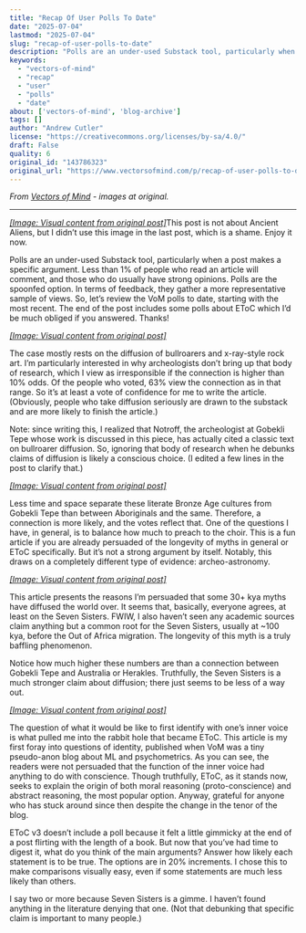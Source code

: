 ```yaml
---
title: "Recap Of User Polls To Date"
date: "2025-07-04"
lastmod: "2025-07-04"
slug: "recap-of-user-polls-to-date"
description: "Polls are an under-used Substack tool, particularly when a post makes a specific argument. Less than 1% of people who read an article will comment, and those who do usually have strong opinions. Polls..."
keywords:
  - "vectors-of-mind"
  - "recap"
  - "user"
  - "polls"
  - "date"
about: ['vectors-of-mind', 'blog-archive']
tags: []
author: "Andrew Cutler"
license: "https://creativecommons.org/licenses/by-sa/4.0/"
draft: False
quality: 6
original_id: "143786323"
original_url: "https://www.vectorsofmind.com/p/recap-of-user-polls-to-date"
---
```

*From [Vectors of Mind](https://www.vectorsofmind.com/p/recap-of-user-polls-to-date) - images at original.*

---

[*[Image: Visual content from original post]*](https://substackcdn.com/image/fetch/$s_!HulP!,f_auto,q_auto:good,fl_progressive:steep/https%3A%2F%2Fsubstack-post-media.s3.amazonaws.com%2Fpublic%2Fimages%2Fb831cc4f-276f-4863-8943-c05a95e2a34b_2464x1856.png)This post is not about Ancient Aliens, but I didn’t use this image in the last post, which is a shame. Enjoy it now.

Polls are an under-used Substack tool, particularly when a post makes a specific argument. Less than 1% of people who read an article will comment, and those who do usually have strong opinions. Polls are the spoonfed option. In terms of feedback, they gather a more representative sample of views. So, let’s review the VoM polls to date, starting with the most recent. The end of the post includes some polls about EToC which I’d be much obliged if you answered. Thanks!

[*[Image: Visual content from original post]*](https://substackcdn.com/image/fetch/$s_!sZZ1!,f_auto,q_auto:good,fl_progressive:steep/https%3A%2F%2Fsubstack-post-media.s3.amazonaws.com%2Fpublic%2Fimages%2F4043d932-e44d-42a6-9a1b-fe668baa2799_612x407.png)

The case mostly rests on the diffusion of bullroarers and x-ray-style rock art. I’m particularly interested in why archeologists don’t bring up that body of research, which I view as irresponsible if the connection is higher than 10% odds. Of the people who voted, 63% view the connection as in that range. So it’s at least a vote of confidence for me to write the article. (Obviously, people who take diffusion seriously are drawn to the substack and are more likely to finish the article.)

Note: since writing this, I realized that Notroff, the archeologist at Gobekli Tepe whose work is discussed in this piece, has actually cited a classic text on bullroarer diffusion. So, ignoring that body of research when he debunks claims of diffusion is likely a conscious choice. (I edited a few lines in the post to clarify that.)

[*[Image: Visual content from original post]*](https://substackcdn.com/image/fetch/$s_!9UcM!,f_auto,q_auto:good,fl_progressive:steep/https%3A%2F%2Fsubstack-post-media.s3.amazonaws.com%2Fpublic%2Fimages%2Fd5834ce3-004d-4f44-b6d0-0744539a9f91_607x449.png)

Less time and space separate these literate Bronze Age cultures from Gobekli Tepe than between Aboriginals and the same. Therefore, a connection is more likely, and the votes reflect that. One of the questions I have, in general, is to balance how much to preach to the choir. This is a fun article if you are already persuaded of the longevity of myths in general or EToC specifically. But it’s not a strong argument by itself. Notably, this draws on a completely different type of evidence: archeo-astronomy.

[*[Image: Visual content from original post]*](https://substackcdn.com/image/fetch/$s_!4zQb!,f_auto,q_auto:good,fl_progressive:steep/https%3A%2F%2Fsubstack-post-media.s3.amazonaws.com%2Fpublic%2Fimages%2F237edba7-5f3d-46f3-8dd5-a74c7c6143be_610x430.png)

This article presents the reasons I’m persuaded that some 30+ kya myths have diffused the world over. It seems that, basically, everyone agrees, at least on the Seven Sisters. FWIW, I also haven’t seen any academic sources claim anything but a common root for the Seven Sisters, usually at ~100 kya, before the Out of Africa migration. The longevity of this myth is a truly baffling phenomenon. 

Notice how much higher these numbers are than a connection between Gobekli Tepe and Australia or Herakles. Truthfully, the Seven Sisters is a much stronger claim about diffusion; there just seems to be less of a way out.

[*[Image: Visual content from original post]*](https://substackcdn.com/image/fetch/$s_!JfIG!,f_auto,q_auto:good,fl_progressive:steep/https%3A%2F%2Fsubstack-post-media.s3.amazonaws.com%2Fpublic%2Fimages%2F79b85c18-dc4d-4ac5-a8a5-cc387cfb4d90_609x780.png)

The question of what it would be like to first identify with one’s inner voice is what pulled me into the rabbit hole that became EToC. This article is my first foray into questions of identity, published when VoM was a tiny pseudo-anon blog about ML and psychometrics. As you can see, the readers were not persuaded that the function of the inner voice had anything to do with conscience. Though truthfully, EToC, as it stands now, seeks to explain the origin of both moral reasoning (proto-conscience) and abstract reasoning, the most popular option. Anyway, grateful for anyone who has stuck around since then despite the change in the tenor of the blog.

EToC v3 doesn’t include a poll because it felt a little gimmicky at the end of a post flirting with the length of a book. But now that you’ve had time to digest it, what do you think of the main arguments? Answer how likely each statement is to be true. The options are in 20% increments. I chose this to make comparisons visually easy, even if some statements are much less likely than others.

I say two or more because Seven Sisters is a gimme. I haven’t found anything in the literature denying that one. (Not that debunking that specific claim is important to many people.)
